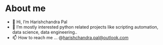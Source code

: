 # About me

- 👋 Hi, I’m Harishchandra Pal
- 👀 I’m mostly interested python related projects like scripting automation, data science, data engineering..
- 📫 How to reach me ... @harishchandra.pal@outlook.com

<!---
palharishchandra/palharishchandra is a ✨ special ✨ repository because its `README.md` (this file) appears on your GitHub profile.
You can click the Preview link to take a look at your changes.
--->
